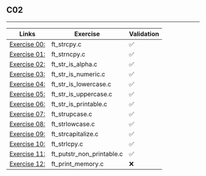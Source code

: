 ## C02
---------------------

Links | Exercise | Validation
------|----------|------------
[Exercise 00:](ex00/) | ft_strcpy.c | ✅
[Exercise 01:](ex01/) | ft_strncpy.c | ✅
[Exercise 02:](ex02/) | ft_str_is_alpha.c | ✅
[Exercise 03:](ex03/) | ft_str_is_numeric.c | ✅
[Exercise 04:](ex04/) | ft_str_is_lowercase.c | ✅
[Exercise 05:](ex05/) | ft_str_is_uppercase.c | ✅
[Exercise 06:](ex06/) | ft_str_is_printable.c | ✅
[Exercise 07:](ex07/) | ft_strupcase.c | ✅
[Exercise 08:](ex08/) | ft_strlowcase.c | ✅
[Exercise 09:](ex09/) | ft_strcapitalize.c | ✅
[Exercise 10:](ex10/) | ft_strlcpy.c | ✅
[Exercise 11:](ex11/) | ft_putstr_non_printable.c | ✅
[Exercise 12:](ex12/) | ft_print_memory.c | ❌